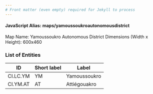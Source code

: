 ```yaml
---
# Front matter (even empty) required for Jekyll to process
---
```


#### JavaScript Alias: maps/yamoussoukroautonomousdistrict

Map Name: Yamoussoukro Autonomous District
Dimensions (Width x Height): 600x460

### List of Entities

ID | Short label | Label
---|---|---|
CI.LC.YM|YM|Yamoussoukro
CI.YM.AT|AT|Attiégouakro
